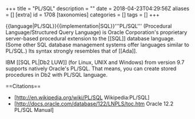 +++
title = "PL/SQL"
description = ""
date = 2018-04-23T04:29:56Z
aliases = []
[extra]
id = 1708
[taxonomies]
categories = []
tags = []
+++

{{language|PL/SQL}}{{implementation|SQL}}'''PL/SQL''' (Procedural Language/Structured Query Language) is Oracle Corporation's proprietary server-based procedural extension to the [[SQL]] database language. (Some other SQL database management systems offer languages similar to PL/SQL.) Its syntax strongly resembles that of [[Ada]].

IBM [[SQL PL|Db2 LUW]] (for Linux, UNIX and Windows) from version 9.7 supports natively Oracle's PL/SQL. That means, you can create stored procedures in Db2 with PL/SQL language.

==Citations==
* [http://en.wikipedia.org/wiki/PL/SQL Wikipedia:PL/SQL]
* [http://docs.oracle.com/database/122/LNPLS/toc.htm Oracle 12.2 PL/SQL Manual]
